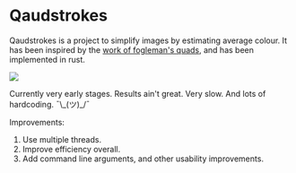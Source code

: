 # Qaudstrokes

Qaudstrokes is a project to simplify images by estimating average colour.
It has been inspired by the [work of fogleman's quads](https://github.com/fogleman/quads/), and has been implemented in rust.

<img src='https://raw.githubusercontent.com/samhattangady/quadstrokes/master/docs/girl_with_pearl.gif?sanitize=true&raw=true' />

Currently very early stages. Results ain't great. Very slow. And lots of hardcoding. ¯\\\_(ツ)\_/¯

Improvements:
1. Use multiple threads.
2. Improve efficiency overall.
3. Add command line arguments, and other usability improvements.
